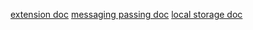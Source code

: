 [extension doc](https://developer.chrome.com/docs/extensions/mv3/getstarted/extensions-101/)
[messaging passing doc](https://developer.chrome.com/docs/extensions/mv3/messaging/)
[local storage doc](https://developer.chrome.com/docs/extensions/reference/storage/#overview)